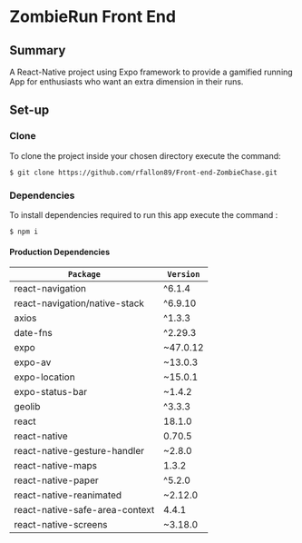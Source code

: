 # ZombieRun Front End

## Summary
A React-Native project using Expo framework to provide a gamified running App for enthusiasts who want an extra dimension in their runs. 

## Set-up

### Clone

To clone the project inside your chosen directory execute the command:
```
$ git clone https://github.com/rfallon89/Front-end-ZombieChase.git
```
### Dependencies
To install dependencies required to run this app execute the command :
```
$ npm i
```
#### Production Dependencies

|     `Package`                           | `Version`  |
| ----------------------------------------|------------|
|  react-navigation                       |  ^6.1.4    |
|  react-navigation/native-stack          |  ^6.9.10   |
|  axios                                  |  ^1.3.3    |
|  date-fns                               |  ^2.29.3   |
|  expo                                   |  ~47.0.12  |
|  expo-av                                |  ~13.0.3   |
|  expo-location                          |  ~15.0.1   |
|  expo-status-bar                        |  ~1.4.2    |
|  geolib                                 |  ^3.3.3    |
|  react                                  |  18.1.0    |
|  react-native                           |  0.70.5    |
|  react-native-gesture-handler           |  ~2.8.0    |
|  react-native-maps                      |  1.3.2     |
|  react-native-paper                     |  ^5.2.0    |
|  react-native-reanimated                |  ~2.12.0   |
|  react-native-safe-area-context         |  4.4.1     |
|  react-native-screens                   |  ~3.18.0   |
